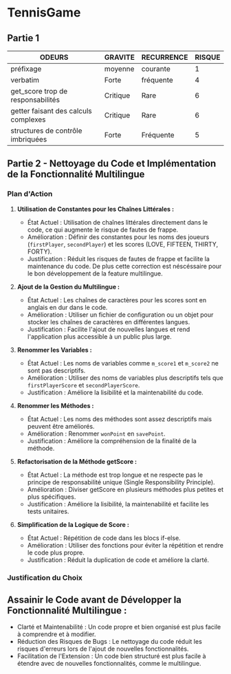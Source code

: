 # TennisGame

## Partie 1 
| ODEURS                                | GRAVITE   | RECURRENCE  | RISQUE |
|---------------------------------------|-----------|-------------|--------|
| préfixage                             | moyenne   | courante    | 1      |
| verbatim                              | Forte     | fréquente   | 4      |
| get_score trop de responsabilités     | Critique  | Rare        | 6      |
| getter faisant des calculs complexes  | Critique  | Rare        | 6      |
| structures de contrôle imbriquées     | Forte     | Fréquente   | 5      |


## Partie 2  - Nettoyage du Code et Implémentation de la Fonctionnalité Multilingue

### Plan d'Action

1. **Utilisation de Constantes pour les Chaînes Littérales :**
    - État Actuel : Utilisation de chaînes littérales directement dans le code, ce qui augmente le risque de fautes de frappe.
    - Amélioration : Définir des constantes pour les noms des joueurs (`firstPlayer`, `secondPlayer`) et les scores (LOVE, FIFTEEN, THIRTY, FORTY).
    - Justification : Réduit les risques de fautes de frappe et facilite la maintenance du code. De plus cette correction est néscéssaire pour le bon développement de la feature multilingue.

2. **Ajout de la Gestion du Multilingue :**
    - État Actuel : Les chaînes de caractères pour les scores sont en anglais en dur dans le code.
    - Amélioration : Utiliser un fichier de configuration ou un objet pour stocker les chaînes de caractères en différentes langues.
    - Justification : Facilite l'ajout de nouvelles langues et rend l'application plus accessible à un public plus large.

3. **Renommer les Variables :**
    - État Actuel : Les noms de variables comme `m_score1` et `m_score2` ne sont pas descriptifs.
    - Amélioration : Utiliser des noms de variables plus descriptifs tels que `firstPlayerScore` et `secondPlayerScore`.
    - Justification : Améliore la lisibilité et la maintenabilité du code.

4. **Renommer les Méthodes :**
    - État Actuel : Les noms des méthodes sont assez descriptifs mais peuvent être améliorés.
    - Amélioration : Renommer `wonPoint` en `savePoint`.
    - Justification : Améliore la compréhension de la finalité de la méthode.



5. **Refactorisation de la Méthode getScore :**
    - État Actuel : La méthode est trop longue et ne respecte pas le principe de responsabilité unique (Single Responsibility Principle).
    - Amélioration : Diviser getScore en plusieurs méthodes plus petites et plus spécifiques.
    - Justification : Améliore la lisibilité, la maintenabilité et facilite les tests unitaires.

6. **Simplification de la Logique de Score :**
    - État Actuel : Répétition de code dans les blocs if-else.
    - Amélioration : Utiliser des fonctions pour éviter la répétition et rendre le code plus propre.
    - Justification : Réduit la duplication de code et améliore la clarté.
    

### Justification du Choix

## **Assainir le Code avant de Développer la Fonctionnalité Multilingue :**

- Clarté et Maintenabilité : Un code propre et bien organisé est plus facile à comprendre et à modifier.
- Réduction des Risques de Bugs : Le nettoyage du code réduit les risques d'erreurs lors de l'ajout de nouvelles fonctionnalités.
- Facilitation de l'Extension : Un code bien structuré est plus facile à étendre avec de nouvelles fonctionnalités, comme le multilingue.